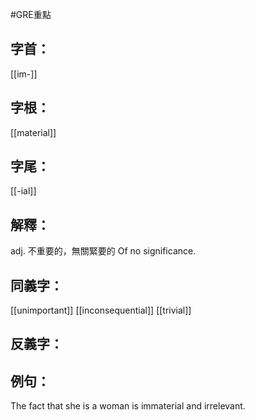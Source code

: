 #GRE重點 
## 字首：
[[im-]]

## 字根：
[[material]]

## 字尾：
[[-ial]]

## 解釋：
adj.
不重要的，無關緊要的
Of no significance.

## 同義字：
[[unimportant]]
[[inconsequential]]
[[trivial]]

## 反義字：

## 例句：
The fact that she is a woman is immaterial and irrelevant.